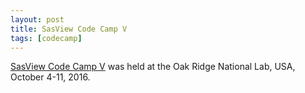 ```yaml
---
layout: post
title: SasView Code Camp V
tags: [codecamp]
---
```


[SasView Code Camp V](https://github.com/SasView/sasview/wiki/CodeCampV) was held at the Oak Ridge National Lab, USA, October 4-11, 2016.
